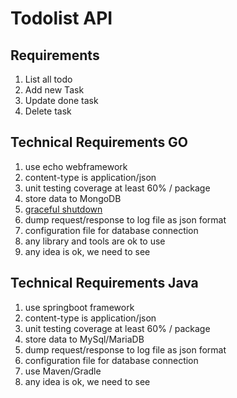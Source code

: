 Todolist API
============

Requirements
-----------
1. List all todo
2. Add new Task
3. Update done task
4. Delete task


Technical Requirements GO
-----------
1. use echo webframework
2. content-type is application/json
3. unit testing coverage at least 60% / package
4. store data to MongoDB
5. [graceful shutdown](https://github.com/pallat/gracefulshutdown)
6. dump request/response to log file as json format
7. configuration file for database connection
8. any library and tools are ok to use
9. any idea is ok, we need to see


Technical Requirements Java
-----------
1. use springboot framework
2. content-type is application/json
3. unit testing coverage at least 60% / package
4. store data to MySql/MariaDB
5. dump request/response to log file as json format
6. configuration file for database connection
7. use Maven/Gradle
8. any idea is ok, we need to see

